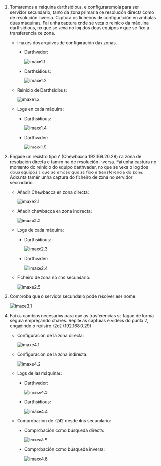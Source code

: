 1. Tomaremos a máquina darthsidious, e configuraremola para ser servidor secundario, tanto da zona primaria de resolución directa como de resolución inversa. Captura os ficheiros de configuración en ambalas dúas máquinas. Fai unha captura onde se vexa o reinicio da máquina darthsidious, no que se vexa no log dos dous equipos e que se fixo a transferencia de zona.

    - Imaxes dos arquivos de configuración das zonas.

        - Darthvader:
            
          ![imaxe1.1](capturas/solapt1.1.png)

        - Darthsidious:

            ![imaxe1.2](capturas/solapt1.2.png)

    - Reinicio de Darthsidious:

        ![imaxe1.3](capturas/solapt1.3.png)

    - Logs en cada máquina:

        - Darthsidious:

            ![imaxe1.4](capturas/solapt1.4.png)

        - Darthvader:

            ![imaxe1.5](capturas/solapt1.5.png)

2. Engade un rexistro tipo A (Chewbacca 192.168.20.28) na zona de resolución directa e tamén na de resolución inversa.  Fai unha captura no momento do reinicio do equipo darthvader, no que se vexa o log dos dous equipos e que se amose que se fixo a transferencia de zona. Adxunta tamén unha captura do ficheiro de zona no servidor secundario.

    - Añadir Chewbacca en zona directa:

        ![imaxe2.1](capturas/solapt2.1.png)

    - Añadir chewbacca en zona indirecta:

        ![imaxe2.2](capturas/solapt2.2.png)

    - Logs de cada máquina:

        - Darthsidious:

            ![imaxe2.3](capturas/solapt2.3.png)

        - Darthvader:

            ![imaxe2.4](capturas/solapt2.4.png)

    - Ficheiro de zona no dns secundario:

        ![imaxe2.5](capturas/solapt2.5.png)

3. Comproba que o servidor secundario pode resolver ese nome.

    ![imaxe3.1](capturas/solapt3.1.png)

4. Fai os cambios necesarios para que as trasferencias se fagan de forma segura empregando chaves.  Repite as capturas e vídeos do punto 2, engadindo o rexistro r2d2 (192.168.0.29)

    - Configuración de la zona directa:
        
        ![imaxe4.1](capturas/solapt4.1.png)
    
    - Configuración de la zona indirecta:

        ![imaxe4.2](capturas/solapt4.2.png)

    - Logs de las máquinas:

        - Darthvader:

            ![imaxe4.3](capturas/solapt4.3.png)

        - Darthsidious:

            ![imaxe4.4](capturas/solapt4.4.png)

    - Comprobación de r2d2 desde dns secundario:

        - Comprobación como búsqueda directa:
            
            ![imaxe4.5](capturas/solapt4.5.png)
        
        - Comprobación como búsqueda inversa:

            ![imaxe4.6](capturas/solapt4.6.png)
